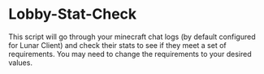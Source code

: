 # Lobby-Stat-Check
This script will go through your minecraft chat logs (by default configured for Lunar Client) and check their stats to see if they meet a set of requirements. You may need to change the requirements to your desired values.
